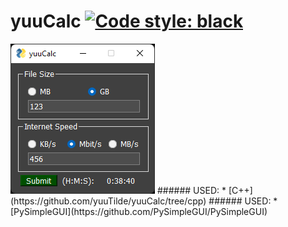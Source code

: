 # yuuCalc [![Code style: black](https://img.shields.io/badge/code%20style-black-000000.svg)](https://github.com/psf/black)
<img src="./img/Preview.png">
###### USED:
* [C++](https://github.com/yuuTilde/yuuCalc/tree/cpp)
###### USED:
* [PySimpleGUI](https://github.com/PySimpleGUI/PySimpleGUI)
